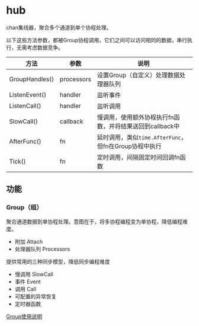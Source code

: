 # hub

chan集线器，聚合多个通道到单个协程处理。

以下这些方法参数，都被Group协程调用，它们之间可以访问相同的数据，串行执行，无需考虑数据竞争。

| 方法           | 参数       | 说明                                                     |
| -------------- | ---------- | -------------------------------------------------------- |
| GroupHandles() | processors | 设置Group（自定义）处理数据处理器队列                    |
| ListenEvent()  | handler    | 监听事件                                                 |
| ListenCall()   | handler    | 监听调用                                                 |
| SlowCall()     | callback   | 慢调用，使用额外协程执行fn函数，并将结果送回到callback中 |
| AfterFunc()    | fn         | 延时调用，类似`time.AfterFunc`，但fn在Group协程中执行    |
| Tick()         | fn         | 定时调用，间隔固定时间回调fn函数                         |

## 功能

### Group（组）

聚合通道数据到单协程处理。意图在于，将多协程编程变为单协程，降低编程难度。

- 附加 Attach
- 处理器队列 Processors

提供常用的三种同步模型，降低同步编程难度

- 慢调用 SlowCall
- 事件 Event
- 调用 Call
- 可配置的异常恢复
- 定时器函数

[Group使用说明](GROUP.md)
